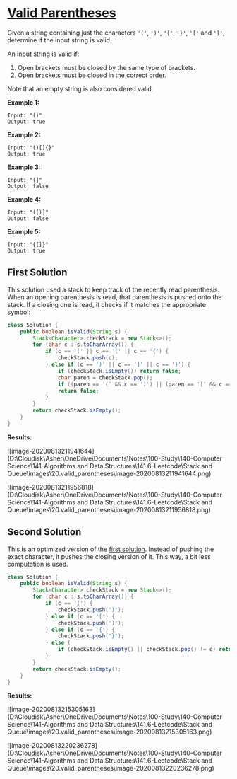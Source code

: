 # [Valid Parentheses](https://leetcode.com/explore/learn/card/queue-stack/230/usage-stack/1361/)

Given a string containing just the characters `'('`, `')'`, `'{'`, `'}'`, `'['` and `']'`, determine if the input string is valid.

An input string is valid if:

1. Open brackets must be closed by the same type of brackets.
2. Open brackets must be closed in the correct order.

Note that an empty string is also considered valid.

**Example 1:**

```
Input: "()"
Output: true
```

**Example 2:**

```
Input: "()[]{}"
Output: true
```

**Example 3:**

```
Input: "(]"
Output: false
```

**Example 4:**

```
Input: "([)]"
Output: false
```

**Example 5:**

```
Input: "{[]}"
Output: true
```

## First Solution

This solution used a stack to keep track of the recently read parenthesis. When an opening parenthesis is read, that parenthesis is pushed onto the stack. If a closing one is read, it checks if it matches the appropriate symbol:

```java
class Solution {
    public boolean isValid(String s) {
        Stack<Character> checkStack = new Stack<>();
        for (char c : s.toCharArray()) {
            if (c == '(' || c == '[' || c == '{') {
                checkStack.push(c);
            } else if (c == ')' || c == ']' || c == '}') {
                if (checkStack.isEmpty()) return false;
                char paren = checkStack.pop();
                if ((paren == '(' && c == ')') || (paren == '[' && c == ']') || (paren == '{' && c == '}')) continue;
                return false;
            }
        }
        return checkStack.isEmpty();
    }
}
```

**Results:**

![image-20200813211941644](D:\Cloudisk\Asher\OneDrive\Documents\Notes\100-Study\140-Computer Science\141-Algorithms and Data Structures\141.6-Leetcode\Stack and Queue\images\20.valid_parentheses\image-20200813211941644.png)

![image-20200813211956818](D:\Cloudisk\Asher\OneDrive\Documents\Notes\100-Study\140-Computer Science\141-Algorithms and Data Structures\141.6-Leetcode\Stack and Queue\images\20.valid_parentheses\image-20200813211956818.png)

## Second Solution

This is an optimized version of the [first solution](#first-solution). Instead of pushing the exact character, it pushes the closing version of it. This way, a bit less computation is used.

```java
class Solution {
    public boolean isValid(String s) {
        Stack<Character> checkStack = new Stack<>();
        for (char c : s.toCharArray()) {
            if (c == '(') {
                checkStack.push(')');
            } else if (c == '[') {
                checkStack.push(']');
            } else if (c == '{') {
                checkStack.push('}');
            } else {
                if (checkStack.isEmpty() || checkStack.pop() != c) return false;
            }
        }
        return checkStack.isEmpty();
    }
}
```

**Results:**

![image-20200813215305163](D:\Cloudisk\Asher\OneDrive\Documents\Notes\100-Study\140-Computer Science\141-Algorithms and Data Structures\141.6-Leetcode\Stack and Queue\images\20.valid_parentheses\image-20200813215305163.png)

![image-20200813220236278](D:\Cloudisk\Asher\OneDrive\Documents\Notes\100-Study\140-Computer Science\141-Algorithms and Data Structures\141.6-Leetcode\Stack and Queue\images\20.valid_parentheses\image-20200813220236278.png)